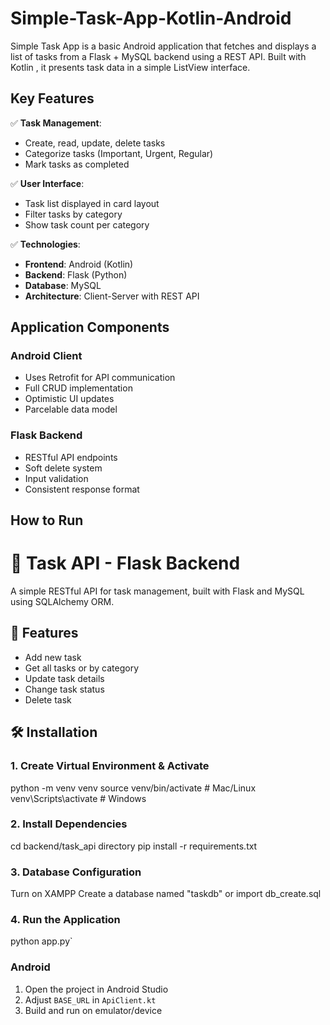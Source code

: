 # Simple-Task-App-Kotlin-Android
Simple Task App is a basic Android application that fetches and displays a list of tasks from a Flask + MySQL backend using a REST API. Built with Kotlin , it presents task data in a simple ListView interface.

## Key Features

✅ **Task Management**:

* Create, read, update, delete tasks
* Categorize tasks (Important, Urgent, Regular)
* Mark tasks as completed

✅ **User Interface**:

* Task list displayed in card layout
* Filter tasks by category
* Show task count per category

✅ **Technologies**:

* **Frontend**: Android (Kotlin)
* **Backend**: Flask (Python)
* **Database**: MySQL
* **Architecture**: Client-Server with REST API

## Application Components

### Android Client

* Uses Retrofit for API communication
* Full CRUD implementation
* Optimistic UI updates
* Parcelable data model

### Flask Backend

* RESTful API endpoints
* Soft delete system
* Input validation
* Consistent response format

## How to Run

# 📝 Task API - Flask Backend

A simple RESTful API for task management, built with Flask and MySQL using SQLAlchemy ORM.

## 🚀 Features

- Add new task
- Get all tasks or by category
- Update task details
- Change task status
- Delete task

## 🛠️ Installation

### 1. Create Virtual Environment & Activate
python -m venv venv
source venv/bin/activate # Mac/Linux
venv\Scripts\activate # Windows

### 2. Install Dependencies
cd backend/task_api directory
pip install -r requirements.txt

### 3. Database Configuration
Turn on XAMPP
Create a database named "taskdb" or import db_create.sql

### 4. Run the Application
python app.py`

### Android

1. Open the project in Android Studio
2. Adjust `BASE_URL` in `ApiClient.kt`
3. Build and run on emulator/device
